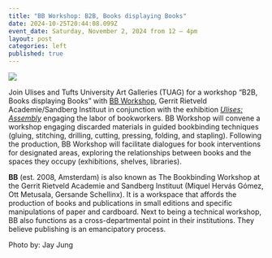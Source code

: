```yaml
---
title: "BB Workshop: B2B, Books displaying Books"
date: 2024-10-25T20:44:08.099Z
event_date: Saturday, November 2, 2024 from 12 – 4pm
layout: post
categories: left
published: true
---
```

![](/assets/img/_dsc7505.jpg)

Join Ulises and Tufts University Art Galleries (TUAG) for a workshop “B2B, Books displaying Books” with [BB Workshop](https://artgalleries.tufts.edu/events/176-workshop-ulises-x-bb-workshop-gerrit-rietveld-academie-sandberg-instituut), Gerrit Rietveld Academie/Sandberg Instituut in conjunction with the exhibition *[Ulises: Assembly](https://artgalleries.tufts.edu/exhibitions/203-ulises-assembly)* engaging the labor of bookworkers. BB Workshop will convene a workshop engaging discarded materials in guided bookbinding techniques (gluing, stitching, drilling, cutting, pressing, folding, and stapling). Following the production, BB Workshop will facilitate dialogues for book interventions for designated areas, exploring the relationships between books and the spaces they occupy (exhibitions, shelves, libraries).  

**BB** (est. 2008, Amsterdam) is also known as The Bookbinding Workshop at the Gerrit Rietveld Academie and Sandberg Instituut (Miquel Hervás Gómez, Ott Metusala, Gersande Schellinx). It is a workspace that affords the production of books and publications in small editions and specific manipulations of paper and cardboard. Next to being a technical workshop, BB also functions as a cross-departmental point in their institutions. They believe publishing is an emancipatory process. 

P﻿hoto by: Jay Jung